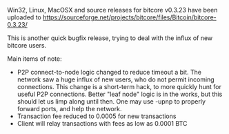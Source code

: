 Win32, Linux, MacOSX and source releases for bitcore v0.3.23 have been uploaded to
https://sourceforge.net/projects/bitcore/files/Bitcoin/bitcore-0.3.23/

This is another quick bugfix release, trying to deal with the influx of new bitcore users.

Main items of note:

* P2P connect-to-node logic changed to reduce timeout a bit.  The network saw a huge influx of new users, who do not permit incoming connections.  This change is a short-term hack, to more quickly hunt for useful P2P connections.  Better "leaf node" logic is in the works, but this should let us limp along until then.  One may use -upnp to properly forward ports, and help the network.
* Transaction fee reduced to 0.0005 for new transactions
* Client will relay transactions with fees as low as 0.0001 BTC
